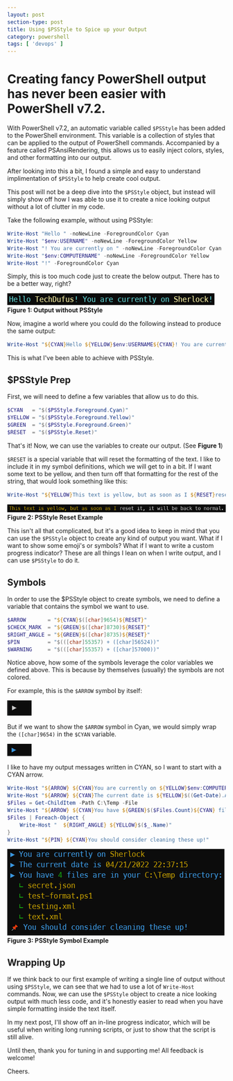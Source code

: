 ```yaml
---
layout: post
section-type: post
title: Using $PSStyle to Spice up your Output
category: powershell
tags: [ 'devops' ]
---
```


# Creating fancy PowerShell output has never been easier with PowerShell v7.2.
With PowerShell v7.2, an automatic variable called `$PSStyle` has been added to the PowerShell environment. This variable is a collection of styles that can be applied to the output of PowerShell commands. Accompanied by a feature called PSAnsiRendering, this allows us to easily inject colors, styles, and other formatting into our output.

After looking into this a bit, I found a simple and easy to understand implimentation of `$PSStyle` to help create cool output.

This post will not be a deep dive into the `$PSStyle` object, but instead will simply show off how I was able to use it to create a nice looking output without a lot of clutter in my code.

Take the following example, without using PSStyle:

```powershell
Write-Host "Hello " -noNewLine -ForegroundColor Cyan
Write-Host "$env:USERNAME" -noNewLine -ForegroundColor Yellow
Write-Host "! You are currently on " -noNewLine -ForegroundColor Cyan
Write-Host "$env:COMPUTERNAME" -noNewLine -ForegroundColor Yellow
Write-Host "!" -ForegroundColor Cyan
```

Simply, this is too much code just to create the below output. There has to be a better way, right?

![](/img/posts/psstyle_output_example.png)
**Figure 1: Output without PSStyle**

Now, imagine a world where you could do the following instead to produce the same output:

```powershell
Write-Host "${CYAN}Hello ${YELLOW}$env:USERNAME${CYAN}! You are currently on ${YELLOW}$env:COMPUTERNAME${CYAN}!"
```

This is what I've been able to achieve with PSStyle.

## $PSStyle Prep

First, we will need to define a few variables that allow us to do this.

```powershell
$CYAN   = "$($PSStyle.Foreground.Cyan)"
$YELLOW = "$($PSStyle.Foreground.Yellow)"
$GREEN  = "$($PSStyle.Foreground.Green)"
$RESET  = "$($PSStyle.Reset)"
```

That's it! Now, we can use the variables to create our output. (See **Figure 1**)

`$RESET` is a special variable that will reset the formatting of the text. I like to include it in my symbol definitions, which we will get to in a bit. If I want some text to be yellow, and then turn off that formatting for the rest of the string, that would look something like this:

```powershell
Write-Host "${YELLOW}This text is yellow, but as soon as I ${RESET}reset it, it will be back to normal."
```

![](/img/posts/psstyle_output_reset_example.png)
**Figure 2: PSStyle Reset Example**

This isn't all that complicated, but it's a good idea to keep in mind that you can use the `$PSStyle` object to create any kind of output you want. What if I want to show some emoji's or symbols? What if I want to write a custom progress indicator? These are all things I lean on when I write output, and I can use `$PSStyle` to do it.

## Symbols

In order to use the $PSStyle object to create symbols, we need to define a variable that contains the symbol we want to use.

```powershell
$ARROW       = "${CYAN}$([char]9654)${RESET}"
$CHECK_MARK  = "${GREEN}$([char]8730)${RESET}"
$RIGHT_ANGLE = "${GREEN}$([char]8735)${RESET}"
$PIN         = "$(([char]55357) + ([char]56524))"
$WARNING     = "$(([char]55357) + ([char]57000))"
```

Notice above, how some of the symbols leverage the color variables we defined above. This is because by themselves (usually) the symbols are not colored.

For example, this is the `$ARROW` symbol by itself:

![](/img/posts/psstyle_arrow_plain.png)

But if we want to show the `$ARROW` symbol in Cyan, we would simply wrap the `([char]9654)` in the `$CYAN` variable.

![](/img/posts/psstyle_arrow_cyan.png)

I like to have my output messages written in CYAN, so I want to start with a CYAN arrow.

```powershell
Write-Host "${ARROW} ${CYAN}You are currently on ${YELLOW}$env:COMPUTERNAME"
Write-Host "${ARROW} ${CYAN}The current date is ${YELLOW}$((Get-Date).AddHours(-10))"
$Files = Get-ChildItem -Path C:\Temp -File
Write-Host "${ARROW} ${CYAN}You have ${GREEN}$($Files.Count)${CYAN} files are in your ${YELLOW}C:\Temp${CYAN} directory:"
$Files | Foreach-Object {
    Write-Host "  ${RIGHT_ANGLE} ${YELLOW}$($_.Name)"
}
Write-Host "${PIN} ${CYAN}You should consider cleaning these up!"
```

![](/img/posts/psstyle_output_symbols_example.png)
**Figure 3: PSStyle Symbol Example**

## Wrapping Up

If we think back to our first example of writing a single line of output without using `$PSStyle`, we can see that we had to use a lot of `Write-Host` commands. Now, we can use the `$PSStyle` object to create a nice looking output with much less code, and it's honestly easier to read when you have simple formatting inside the text itself.

In my next post, I'll show off an in-line progress indicator, which will be useful when writing long running scripts, or just to show that the script is still alive.

Until then, thank you for tuning in and supporting me! All feedback is welcome!

Cheers.
